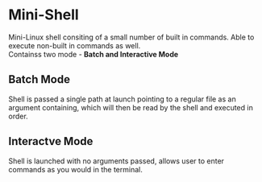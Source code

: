 # Mini-Shell
Mini-Linux shell consiting of a small number of built in commands.  Able to execute non-built in commands as well.  
Containss two mode - **Batch and Interactive Mode**
## Batch Mode
Shell is passed a single path at launch pointing to a regular file as an argument containing, which will then be read by the shell and executed in order.
## Interactve Mode
Shell is launched with no arguments passed, allows user to enter commands as you would in the terminal.

